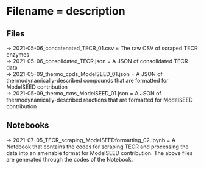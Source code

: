 # Filename = description

## Files
-> 2021-05-06_concatenated_TECR_01.csv = The raw CSV of scraped TECR enzymes <br />
-> 2021-05-06_consolidated_TECR.json = A JSON of consolidated TECR data <br />
-> 2021-05-09_thermo_cpds_ModelSEED_01.json = A JSON of thermodynamically-described compounds that are formatted for ModelSEED contribution \
-> 2021-05-09_thermo_rxns_ModelSEED_01.json = A JSON of thermodynamically-described reactions that are formatted for ModelSEED contribution  <br />

## Notebooks
-> 2021-07-05_TECR_scraping_ModelSEEDformatting_02.ipynb = A Notebook that contains the codes for scraping TECR and processing the data into an amenable format for ModelSEED contribution. The above files are generated through the codes of the Notebook. <br />
